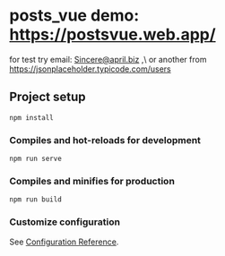 # posts_vue demo: https://postsvue.web.app/
for test try email: Sincere@april.biz ,\ or another from
https://jsonplaceholder.typicode.com/users

## Project setup
```
npm install
```

### Compiles and hot-reloads for development
```
npm run serve
```

### Compiles and minifies for production
```
npm run build
```

### Customize configuration
See [Configuration Reference](https://cli.vuejs.org/config/).
